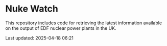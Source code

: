 # Nuke Watch

This repository includes code for retrieving the latest information available on the output of EDF nuclear power plants in the UK.

Last updated: 2025-04-18 06:21